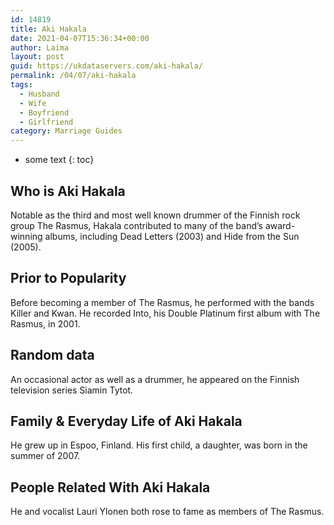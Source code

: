 ```yaml
---
id: 14819
title: Aki Hakala
date: 2021-04-07T15:36:34+00:00
author: Laima
layout: post
guid: https://ukdataservers.com/aki-hakala/
permalink: /04/07/aki-hakala
tags:
  - Husband
  - Wife
  - Boyfriend
  - Girlfriend
category: Marriage Guides
---
```


* some text
{: toc}


## Who is Aki Hakala
                  
                  
                  
Notable as the third and most well known drummer of the Finnish rock group The Rasmus, Hakala contributed to many of the band&#8217;s award-winning albums, including Dead Letters (2003) and Hide from the Sun (2005).
                  
              
            
              
            
                
                
                
## Prior to Popularity
                  
                  
                  
Before becoming a member of The Rasmus, he performed with the bands Killer and Kwan. He recorded Into, his Double Platinum first album with The Rasmus, in 2001.
                  
              
            
              
            
                
                
                
## Random data
                  
                  
                  
An occasional actor as well as a drummer, he appeared on the Finnish television series Siamin Tytot.
                  
              
            
              
            
                
                
                
## Family & Everyday Life of Aki Hakala
                  
                  
                  
He grew up in Espoo, Finland. His first child, a daughter, was born in the summer of 2007.
                  
              
            
              
            
                
                
                
## People Related With Aki Hakala
                  
                  
                  
He and vocalist Lauri Ylonen both rose to fame as members of The Rasmus.
                  
              
            
              
            
                
              
            
              
              
            
            
              
            
          
          
          